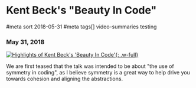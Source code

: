 # Kent Beck's "Beauty In Code"
#meta sort 2018-05-31
#meta tags[] video-summaries testing
### May 31, 2018

[![Highlights of Kent Beck's 'Beauty In Code'](https://img.youtube.com/vi/tM1iOJsR7p4/0.jpg){: .w-full}](https://www.youtube.com/watch?feature=player_embedded&v=tM1iOJsR7p4)

We are first teased that the talk was intended to be about "the use of symmetry in coding", as I believe symmetry is a great way to help drive you towards cohesion and aligning the abstractions.
